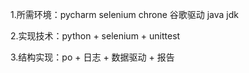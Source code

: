 1.所需环境：pycharm
         selenium
         chrone
         谷歌驱动
         java jdk

2.实现技术：python + selenium + unittest

3.结构实现：po + 日志 + 数据驱动 + 报告
